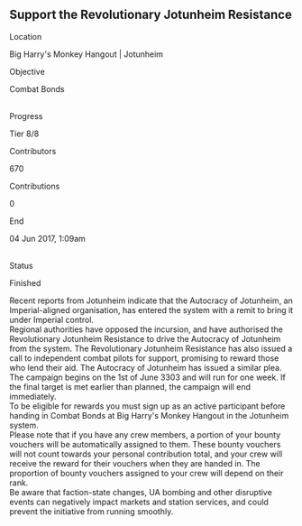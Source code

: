 ## Support the Revolutionary Jotunheim Resistance

Location

Big Harry\'s Monkey Hangout \| Jotunheim

Objective

Combat Bonds

\
Progress

Tier 8/8

Contributors

670

Contributions

0

End

04 Jun 2017, 1:09am

\
Status

Finished

Recent reports from Jotunheim indicate that the Autocracy of Jotunheim,
an Imperial-aligned organisation, has entered the system with a remit to
bring it under Imperial control.\
Regional authorities have opposed the incursion, and have authorised the
Revolutionary Jotunheim Resistance to drive the Autocracy of Jotunheim
from the system. The Revolutionary Jotunheim Resistance has also issued
a call to independent combat pilots for support, promising to reward
those who lend their aid. The Autocracy of Jotunheim has issued a
similar plea.\
The campaign begins on the 1st of June 3303 and will run for one week.
If the final target is met earlier than planned, the campaign will end
immediately.\
To be eligible for rewards you must sign up as an active participant
before handing in Combat Bonds at Big Harry\'s Monkey Hangout in the
Jotunheim system.\
Please note that if you have any crew members, a portion of your bounty
vouchers will be automatically assigned to them. These bounty vouchers
will not count towards your personal contribution total, and your crew
will receive the reward for their vouchers when they are handed in. The
proportion of bounty vouchers assigned to your crew will depend on their
rank.\
Be aware that faction-state changes, UA bombing and other disruptive
events can negatively impact markets and station services, and could
prevent the initiative from running smoothly.

